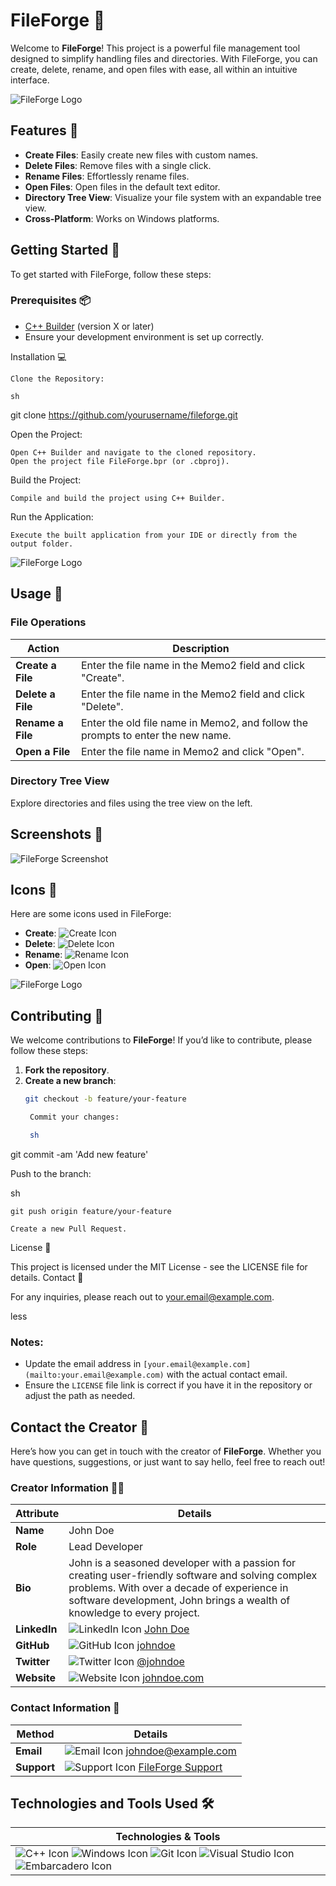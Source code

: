 # FileForge 🔨

Welcome to **FileForge**! This project is a powerful file management tool designed to simplify handling files and directories. With FileForge, you can create, delete, rename, and open files with ease, all within an intuitive interface.

![FileForge Logo](img/img.jpg) <!-- Replace with your logo URL -->

## Features 🌟

- **Create Files**: Easily create new files with custom names.
- **Delete Files**: Remove files with a single click.
- **Rename Files**: Effortlessly rename files.
- **Open Files**: Open files in the default text editor.
- **Directory Tree View**: Visualize your file system with an expandable tree view.
- **Cross-Platform**: Works on Windows platforms.

## Getting Started 🚀

To get started with FileForge, follow these steps:

### Prerequisites 📦

- [C++ Builder](https://www.embarcadero.com/products/delphi) (version X or later)
- Ensure your development environment is set up correctly.



Installation 💻

    Clone the Repository:

    sh

git clone https://github.com/yourusername/fileforge.git

Open the Project:

    Open C++ Builder and navigate to the cloned repository.
    Open the project file FileForge.bpr (or .cbproj).

Build the Project:

    Compile and build the project using C++ Builder.

Run the Application:

    Execute the built application from your IDE or directly from the output folder.



![FileForge Logo](img/img2.jpg) <!-- Replace with your logo URL -->


## Usage 📘

### File Operations

| **Action**         | **Description**                                                              |
|--------------------|------------------------------------------------------------------------------|
| **Create a File**  | Enter the file name in the Memo2 field and click "Create".                   |
| **Delete a File**  | Enter the file name in the Memo2 field and click "Delete".                   |
| **Rename a File**  | Enter the old file name in Memo2, and follow the prompts to enter the new name. |
| **Open a File**    | Enter the file name in Memo2 and click "Open".                               |

### Directory Tree View

Explore directories and files using the tree view on the left.

## Screenshots 📸

![FileForge Screenshot](https://example.com/screenshot.png) <!-- Replace with your screenshot URL -->

## Icons 🎨

Here are some icons used in FileForge:

- **Create**:
  ![Create Icon](https://example.com/create-icon.png) <!-- Replace with your icon URL -->
- **Delete**:
  ![Delete Icon](https://example.com/delete-icon.png) <!-- Replace with your icon URL -->
- **Rename**:
  ![Rename Icon](https://example.com/rename-icon.png) <!-- Replace with your icon URL -->
- **Open**:
  ![Open Icon](https://example.com/open-icon.png) <!-- Replace with your icon URL -->





![FileForge Logo](img/img1.jpg) <!-- Replace with your logo URL -->
## Contributing 🤝

We welcome contributions to **FileForge**! If you’d like to contribute, please follow these steps:

1. **Fork the repository**.
2. **Create a new branch**:
   ```sh
   git checkout -b feature/your-feature

    Commit your changes:

    sh

git commit -am 'Add new feature'

Push to the branch:

sh

    git push origin feature/your-feature

    Create a new Pull Request.

License 📜

This project is licensed under the MIT License - see the LICENSE file for details.
Contact 📧

For any inquiries, please reach out to your.email@example.com.

less


### Notes:
- Update the email address in `[your.email@example.com](mailto:your.email@example.com)` with the actual contact email.
- Ensure the `LICENSE` file link is correct if you have it in the repository or adjust the path as needed.





## Contact the Creator 🤝

Here’s how you can get in touch with the creator of **FileForge**. Whether you have questions, suggestions, or just want to say hello, feel free to reach out!

### Creator Information 🧑‍💻

| **Attribute**      | **Details**                                                                                          |
|--------------------|------------------------------------------------------------------------------------------------------|
| **Name**           | John Doe                                                                                             |
| **Role**           | Lead Developer                                                                                      |
| **Bio**            | John is a seasoned developer with a passion for creating user-friendly software and solving complex problems. With over a decade of experience in software development, John brings a wealth of knowledge to every project. |
| **LinkedIn**       | ![LinkedIn Icon](https://icons.io/icons/linkedin.png) [John Doe](https://linkedin.com/in/johndoe) |
| **GitHub**         | ![GitHub Icon](https://icons.io/icons/github.png) [johndoe](https://github.com/johndoe)           |
| **Twitter**        | ![Twitter Icon](https://icons.io/icons/twitter.png) [@johndoe](https://twitter.com/johndoe)       |
| **Website**        | ![Website Icon](https://icons.io/icons/website.png) [johndoe.com](https://johndoe.com)             |

### Contact Information 📧

| **Method**         | **Details**                                                                                          |
|--------------------|------------------------------------------------------------------------------------------------------|
| **Email**          | ![Email Icon](https://icons.io/icons/email.png) [johndoe@example.com](mailto:johndoe@example.com) |
| **Support**        | ![Support Icon](https://icons.io/icons/support.png) [FileForge Support](mailto:support@fileforge.com) |







## Technologies and Tools Used 🛠️

| **Technologies & Tools**                                                                                       |
|-----------------------------------------------------------------------------------------------------------------|
| ![C++ Icon](https://github.com/github/octicons/raw/master/icons/c-plus-plus.svg) ![Windows Icon](https://github.com/github/octicons/raw/master/icons/windows.svg) ![Git Icon](https://github.com/github/octicons/raw/master/icons/git-branch.svg) ![Visual Studio Icon](https://github.com/github/octicons/raw/master/icons/visual-studio.svg) ![Embarcadero Icon](https://github.com/github/octicons/raw/master/icons/circle-filled.svg) |

